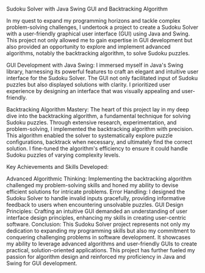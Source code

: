 Sudoku Solver with Java Swing GUI and Backtracking Algorithm

In my quest to expand my programming horizons and tackle complex problem-solving challenges, I undertook a project to create a Sudoku Solver with a user-friendly graphical user interface (GUI) using Java and Swing. This project not only allowed me to gain expertise in GUI development but also provided an opportunity to explore and implement advanced algorithms, notably the backtracking algorithm, to solve Sudoku puzzles.

GUI Development with Java Swing:
I immersed myself in Java's Swing library, harnessing its powerful features to craft an elegant and intuitive user interface for the Sudoku Solver. The GUI not only facilitated input of Sudoku puzzles but also displayed solutions with clarity. I prioritized user experience by designing an interface that was visually appealing and user-friendly.

Backtracking Algorithm Mastery:
The heart of this project lay in my deep dive into the backtracking algorithm, a fundamental technique for solving Sudoku puzzles. Through extensive research, experimentation, and problem-solving, I implemented the backtracking algorithm with precision. This algorithm enabled the solver to systematically explore puzzle configurations, backtrack when necessary, and ultimately find the correct solution. I fine-tuned the algorithm's efficiency to ensure it could handle Sudoku puzzles of varying complexity levels.

Key Achievements and Skills Developed:

Advanced Algorithmic Thinking: Implementing the backtracking algorithm challenged my problem-solving skills and honed my ability to devise efficient solutions for intricate problems.
Error Handling: I designed the Sudoku Solver to handle invalid inputs gracefully, providing informative feedback to users when encountering unsolvable puzzles.
GUI Design Principles: Crafting an intuitive GUI demanded an understanding of user interface design principles, enhancing my skills in creating user-centric software.
Conclusion:
This Sudoku Solver project represents not only my dedication to expanding my programming skills but also my commitment to conquering challenging problems in software development. It showcases my ability to leverage advanced algorithms and user-friendly GUIs to create practical, solution-oriented applications. This project has further fueled my passion for algorithm design and reinforced my proficiency in Java and Swing for GUI development.

